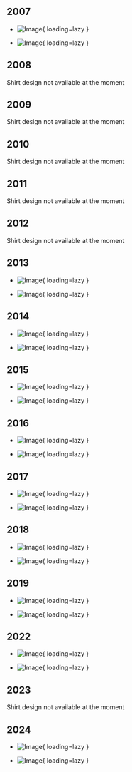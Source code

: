 ## 2007

<div class="grid cards" markdown>

- ![Image](https://cdn.rambots.org/Shirt_2007_front.PNG){ loading=lazy }

- ![Image](https://cdn.rambots.org/Shirt_2007_back.PNG){ loading=lazy }

</div>

## 2008

Shirt design not available at the moment 

## 2009

Shirt design not available at the moment 

## 2010

Shirt design not available at the moment

## 2011

Shirt design not available at the moment

## 2012

Shirt design not available at the moment

## 2013

<div class="grid cards" markdown>

- ![Image](https://cdn.rambots.org/Shirt_2013_front.PNG){ loading=lazy }

- ![Image](https://cdn.rambots.org/Shirt_2013_back.PNG){ loading=lazy }

</div>

## 2014

- ![Image](https://cdn.rambots.org/Shirt_2014_front.PNG){ loading=lazy }

- ![Image](https://cdn.rambots.org/Shirt_2014_back.PNG){ loading=lazy }

</div>

## 2015

<div class="grid cards" markdown>

- ![Image](https://cdn.rambots.org/Shirt_2015_front.PNG){ loading=lazy }

- ![Image](https://cdn.rambots.org/Shirt_2015_back.PNG){ loading=lazy }

</div>

## 2016

<div class="grid cards" markdown>

- ![Image](https://cdn.rambots.org/Shirt_2016_front.PNG){ loading=lazy }

- ![Image](https://cdn.rambots.org/Shirt_2016_back.PNG){ loading=lazy }

</div>

## 2017

<div class="grid cards" markdown>

- ![Image](https://cdn.rambots.org/Shirt_2017_front.PNG){ loading=lazy }

- ![Image](https://cdn.rambots.org/Shirt_2017_back.PNG){ loading=lazy }

</div>

## 2018

<div class="grid cards" markdown>

- ![Image](https://cdn.rambots.org/Shirt_2018_front.PNG){ loading=lazy }

- ![Image](https://cdn.rambots.org/Shirt_2018_back.PNG){ loading=lazy }

</div>

## 2019

<div class="grid cards" markdown>

- ![Image](https://cdn.rambots.org/Shirt_2019_front.PNG){ loading=lazy }

- ![Image](https://cdn.rambots.org/Shirt_2019_back.PNG){ loading=lazy }

</div>

## 2022

- ![Image](https://cdn.rambots.org/Shirt_2022_front.PNG){ loading=lazy }

- ![Image](https://cdn.rambots.org/Shirt_2022_back.PNG){ loading=lazy }

</div>

## 2023

Shirt design not available at the moment

## 2024

<div class="grid cards" markdown>

- ![Image](https://cdn.rambots.org/Shirt_2024_front.PNG){ loading=lazy }

- ![Image](https://cdn.rambots.org/Shirt_2024_back.PNG){ loading=lazy }

</div>